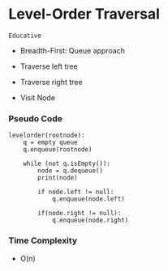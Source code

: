 # Level-Order Traversal
`Educative`

- Breadth-First: Queue approach

- Traverse left tree
- Traverse right tree
- Visit Node

### Pseudo Code

```pseudo
levelorder(rootnode):
    q = empty queue
    q.enqueue(rootnode)

    while (not q.isEmpty()):
        node = q.dequeue()
        print(node)

        if node.left != null:
            q.enqueue(node.left)

        if(node.right != null):
            q.enqueue(node.right) 
```

### Time Complexity
- O(n)
